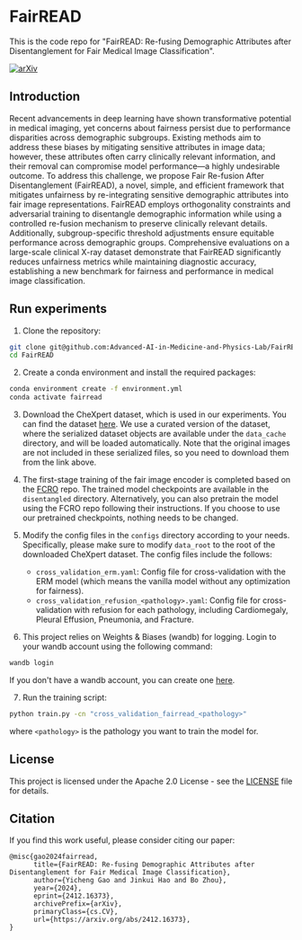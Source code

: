 # FairREAD

This is the code repo for "FairREAD: Re-fusing Demographic Attributes after Disentanglement for Fair Medical Image Classification".

[![arXiv](https://img.shields.io/badge/arXiv-2412.16373-b31b1b.svg)](https://arxiv.org/abs/2412.16373)

## Introduction
Recent advancements in deep learning have shown transformative potential in medical imaging, yet concerns about fairness persist due to performance disparities across demographic subgroups. Existing methods aim to address these biases by mitigating sensitive attributes in image data; however, these attributes often carry clinically relevant information, and their removal can compromise model performance—a highly undesirable outcome. To address this challenge, we propose Fair Re-fusion After Disentanglement (FairREAD), a novel, simple, and efficient framework that mitigates unfairness by re-integrating sensitive demographic attributes into fair image representations. FairREAD employs orthogonality constraints and adversarial training to disentangle demographic information while using a controlled re-fusion mechanism to preserve clinically relevant details. Additionally, subgroup-specific threshold adjustments ensure equitable performance across demographic groups. Comprehensive evaluations on a large-scale clinical X-ray dataset demonstrate that FairREAD significantly reduces unfairness metrics while maintaining diagnostic accuracy, establishing a new benchmark for fairness and performance in medical image classification.

## Run experiments

1. Clone the repository:
```bash
git clone git@github.com:Advanced-AI-in-Medicine-and-Physics-Lab/FairREAD.git
cd FairREAD
```
2. Create a conda environment and install the required packages:
```bash
conda environment create -f environment.yml
conda activate fairread
```

3. Download the CheXpert dataset, which is used in our experiments. You can find the dataset [here](https://stanfordmlgroup.github.io/competitions/chexpert/). We use a curated version of the dataset, where the serialized dataset objects are available under the `data_cache` directory, and will be loaded automatically. Note that the original images are not included in these serialized files, so you need to download them from the link above. 

4. The first-stage training of the fair image encoder is completed based on the [FCRO](https://github.com/ubc-tea/FCRO-Fair-Classification-Orthogonal-Representation?tab=readme-ov-file) repo. The trained model checkpoints are available in the `disentangled` directory. Alternatively, you can also pretrain the model using the FCRO repo following their instructions. If you choose to use our pretrained checkpoints, nothing needs to be changed. 

5. Modify the config files in the `configs` directory according to your needs. Specifically, please make sure to modify `data_root` to the root of the downloaded CheXpert dataset. The config files include the follows:
    - `cross_validation_erm.yaml`: Config file for cross-validation with the ERM model (which means the vanilla model without any optimization for fairness).
   - `cross_validation_refusion_<pathology>.yaml`: Config file for cross-validation with refusion for each pathology, including Cardiomegaly, Pleural Effusion, Pneumonia, and Fracture.

6. This project relies on Weights & Biases (wandb) for logging. Login to your wandb account using the following command:
```bash
wandb login
```
If you don't have a wandb account, you can create one [here](https://wandb.ai/site).

7. Run the training script:
```bash
python train.py -cn "cross_validation_fairread_<pathology>"
```
where `<pathology>` is the pathology you want to train the model for. 

## License
This project is licensed under the Apache 2.0 License - see the [LICENSE](LICENSE) file for details.

## Citation
If you find this work useful, please consider citing our paper:
```
@misc{gao2024fairread,
      title={FairREAD: Re-fusing Demographic Attributes after Disentanglement for Fair Medical Image Classification}, 
      author={Yicheng Gao and Jinkui Hao and Bo Zhou},
      year={2024},
      eprint={2412.16373},
      archivePrefix={arXiv},
      primaryClass={cs.CV},
      url={https://arxiv.org/abs/2412.16373}, 
}
```